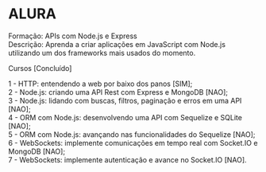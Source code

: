 # ALURA

Formação: APIs com Node.js e Express  
Descrição: Aprenda a criar aplicações em JavaScript com Node.js utilizando um dos frameworks mais usados do momento.

Cursos [Concluído]

1 - HTTP: entendendo a web por baixo dos panos [SIM];  
2 - Node.js: criando uma API Rest com Express e MongoDB [NAO];  
3 - Node.js: lidando com buscas, filtros, paginação e erros em uma API [NAO];  
4 - ORM com Node.js: desenvolvendo uma API com Sequelize e SQLite [NAO];  
5 - ORM com Node.js: avançando nas funcionalidades do Sequelize [NAO];  
6 - WebSockets: implemente comunicações em tempo real com Socket.IO e MongoDB [NAO];  
7 - WebSockets: implemente autenticação e avance no Socket.IO [NAO].  
